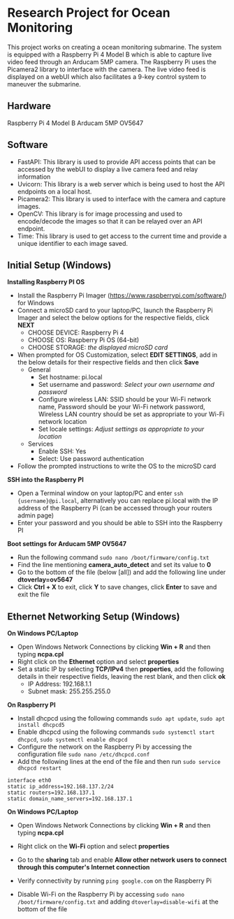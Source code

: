 # Research Project for Ocean Monitoring
This project works on creating a ocean monitoring submarine. The system is equipped with a Raspberry Pi 4 Model B which is able to capture live video feed through an Arducam 5MP camera. The Raspberry Pi uses the Picamera2 library to interface with the camera. The live video feed is displayed on a webUI which also facilitates a 9-key control system to maneuver the submarine. 

## Hardware
Raspberry Pi 4 Model B
Arducam 5MP OV5647

## Software
- FastAPI: This library is used to provide API access points that can be accessed by the webUI to display a live camera feed and relay information
- Uvicorn: This library is a web server which is being used to host the API endpoints on a local host. 
- Picamera2: This library is used to interface with the camera and capture images.
- OpenCV: This library is for image processing and used to encode/decode the images so that it can be relayed over an API endpoint. 
- Time: This library is used to get access to the current time and provide a unique identifier to each image saved. 

## Initial Setup (Windows)
**Installing Raspberry PI OS**
- Install the Raspberry Pi Imager (https://www.raspberrypi.com/software/) for Windows
- Connect a microSD card to your laptop/PC, launch the Raspberry Pi Imager and select the below options for the respective fields, click **NEXT**
    - CHOOSE DEVICE: Raspberry Pi 4
    - CHOOSE OS: Raspberry Pi OS (64-bit)
    - CHOOSE STORAGE: *the displayed microSD card*
- When prompted for OS Customization, select **EDIT SETTINGS**, add in the below details for their respective fields and then click **Save**
    - General
        - Set hostname: pi.local
        - Set username and password: *Select your own username and password*
        - Configure wireless LAN: SSID should be your Wi-Fi network name, Password should be your Wi-Fi network password, Wireless LAN country should be set as appropriate to your Wi-Fi network location
        - Set locale settings: *Adjust settings as appropriate to your location*
    - Services
        - Enable SSH: Yes
        - Select: Use password authentication
- Follow the prompted instructions to write the OS to the microSD card

**SSH into the Raspberry PI**
- Open a Terminal window on your laptop/PC and enter ```ssh {username}@pi.local```, alternatively you can replace pi.local with the IP address of the Raspberry Pi (can be accessed through your routers admin page)
- Enter your password and you should be able to SSH into the Raspberry PI

**Boot settings for Arducam 5MP OV5647**
- Run the following command ```sudo nano /boot/firmware/config.txt```
- Find the line mentioning **camera_auto_detect** and set its value to **0**
- Go to the bottom of the file (below \[all\]) and add the following line under **dtoverlay=ov5647**
- Click **Ctrl + X** to exit, click **Y** to save changes, click **Enter** to save and exit the file

## Ethernet Networking Setup (Windows)
**On Windows PC/Laptop**
- Open Windows Network Connections by clicking  **Win + R** and then typing **ncpa.cpl**
- Right click on the **Ethernet** option and select **properties**
- Set a static IP by selecting **TCP/IPv4** then **properties**, add the following details in their respective fields, leaving the rest blank, and then click **ok**
    - IP Address: 192.168.1.1
    - Subnet mask: 255.255.255.0

**On Raspberry PI**
- Install dhcpcd using the following commands ```sudo apt update```, ```sudo apt install dhcpcd5```
- Enable dhcpcd using the following commands ```sudo systemctl start dhcpcd```, ```sudo systemctl enable dhcpcd```
- Configure the network on the Raspberry Pi by accessing the configuration file ```sudo nano /etc/dhcpcd.conf```
- Add the following lines at the end of the file and then run ```sudo service dhcpcd restart```
```
interface eth0
static ip_address=192.168.137.2/24
static routers=192.168.137.1
static domain_name_servers=192.168.137.1
```

**On Windows PC/Laptop**
- Open Windows Network Connections by clicking  **Win + R** and then typing **ncpa.cpl**
- Right click on the **Wi-Fi** option and select **properties**
- Go to the **sharing** tab and enable **Allow other network users to connect through this computer's Internet connection**

- Verify connectivity by running ```ping google.com``` on the Raspberry Pi
- Disable Wi-Fi on the Raspberry Pi by accessing ```sudo nano /boot/firmware/config.txt``` and adding ```dtoverlay=disable-wifi``` at the bottom of the file
